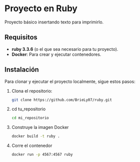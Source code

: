 # Proyecto en Ruby

Proyecto básico insertando texto para imprimirlo.

## Requisitos

- **ruby 3.3.6** (o el que sea necesario para tu proyecto).
- **Docker**: Para crear y ejecutar contenedores.

## Instalación

Para clonar y ejecutar el proyecto localmente, sigue estos pasos:

1. Clona el repositorio:
   ```bash
   git clone https://github.com/BrieLy07/ruby.git

2. cd tu_repositorio
    ```bash
    cd mi_repositorio
3. Construye la imagen Docker
    ```bash
    docker build -t ruby .

4. Corre el contenedor
    ```bash
    docker run -p 4567:4567 ruby
